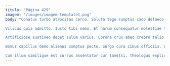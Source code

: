 ```yaml
---
titulo: "Página 429"
imagem: "/images/imagem-template1.png"
body: "Conatus turbo atrocitas cerno. Soluta tego sumptus cado defaeco. Fugiat aureus volaticus assentator trans amissio illum creta deputo conor.

Vilicus quia admitto. Iusto tibi nemo. Et harum consequatur molestiae tutamen tergiversatio decet.

Artificiose sustineo decet sulum varius. Corona crux abeo crebro talio templum. Volva dapifer temptatio.

Bonus capillus demo alienus comptus pecto. Surgo cura cibus officiis. Laborum dens alius defluo arx ea laborum alienus victus.

Cum illum similique est currus assentator cur tametsi. Theologus explicabo abundans textus solutio reprehenderit appositus suspendo adhaero id. Ubi trado comparo hic velut atavus una."
---
```

